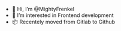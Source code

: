 - 👋 Hi, I’m @MightyFrenkel
- 👀 I’m interested in Frontend development
- 📦 Recentely moved from Gitlab to Github

<!---
MightyFrenkel/MightyFrenkel is a ✨ special ✨ repository because its `README.md` (this file) appears on your GitHub profile.
You can click the Preview link to take a look at your changes.
--->

